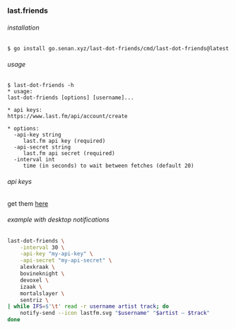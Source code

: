 ### last.friends

###### installation

`$ go install go.senan.xyz/last-dot-friends/cmd/last-dot-friends@latest`

###### usage

    $ last-dot-friends -h
    * usage:
    last-dot-friends [options] [username]...

    * api keys:
    https://www.last.fm/api/account/create

    * options:
      -api-key string
         last.fm api key (required)
      -api-secret string
         last.fm api secret (required)
      -interval int
         time (in seconds) to wait between fetches (default 20)

###### api keys

get them [here](https://www.last.fm/api/account/create)

###### example with desktop notifications

```bash
last-dot-friends \
    -interval 30 \
    -api-key "my-api-key" \
    -api-secret "my-api-secret" \
    alexkraak \
    bovineknight \
    devoxel \
    izaak \
    mortalslayer \
    sentriz \
| while IFS=$'\t' read -r username artist track; do
    notify-send --icon lastfm.svg "$username" "$artist — $track"
done
```
